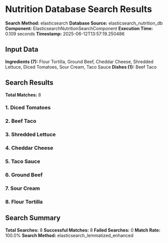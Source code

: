 # Nutrition Database Search Results

**Search Method:** elasticsearch
**Database Source:** elasticsearch_nutrition_db
**Component:** ElasticsearchNutritionSearchComponent
**Execution Time:** 0.109 seconds
**Timestamp:** 2025-06-12T13:57:19.250486

## Input Data
**Ingredients (7):** Flour Tortilla, Ground Beef, Cheddar Cheese, Shredded Lettuce, Diced Tomatoes, Sour Cream, Taco Sauce
**Dishes (1):** Beef Taco

## Search Results
**Total Matches:** 8

### 1. Diced Tomatoes

### 2. Beef Taco

### 3. Shredded Lettuce

### 4. Cheddar Cheese

### 5. Taco Sauce

### 6. Ground Beef

### 7. Sour Cream

### 8. Flour Tortilla

## Search Summary
**Total Searches:** 8
**Successful Matches:** 8
**Failed Searches:** 0
**Match Rate:** 100.0%
**Search Method:** elasticsearch_lemmatized_enhanced
